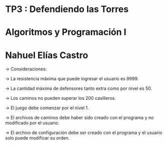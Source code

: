 # TP3 : Defendiendo las Torres
# Algoritmos y Programación I
# Nahuel Elías Castro

-> Consideraciones:

   -> La resistencia máxima que puede ingresar el usuario es 9999.

   -> La cantidad máxima de defensores tanto extra como por nivel es 50.

   -> Los caminos no pueden superar los 200 casilleros.

   -> El juego debe comenzar por el nivel 1.

   -> El archivos de caminos debe haber sido creado con el programa y no modificado por el usuario.

   -> El archivo de configuración debe ser creado con el programa y el usuario solo puede modificar su orden.
